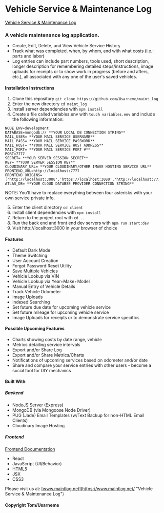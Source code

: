 # Vehicle Service & Maintenance Log

[Vehicle Service & Maintenance Log](https://www.maintlog.net/ "Vehicle Service & Maintenance Log")

### A vehicle maintenance log application.

- Create, Edit, Delete, and View Vehicle Service History
- Track what was completed, when, by whom, and with what costs (i.e.: parts and labor)
- Log entries can include part numbers, tools used, short description, longer description for remembering detailed steps/instructions, image uploads for receipts or to show work in progress (before and afters, etc.), all associated with any one of the user's saved vehicles.

#### Installation Instructions

1. Clone this repository `git clone https://github.com/Usarneme/maint_log`
2. Enter the new directory `cd maint_log`
3. Install server dependencies with `npm install`
4. Create a file called variables.env with `touch variables.env` and include the following information:

```env
NODE_ENV=development
DATABASE=mongodb:// **YOUR LOCAL DB CONNECTION STRING**
MAIL_USER= **YOUR MAIL SERVICE USERNAME**
MAIL_PASS= **YOUR MAIL SERVICE PASSWORD**
MAIL_HOST= **YOUR MAIL SERVICE HOST ADDRESS**
MAIL_PORT= **YOUR MAIL SERVICE PORT #**
PORT=7777
SECRET= **YOUR SERVER SESSION SECRET**
KEY= **YOUR SERVER SESSION KEY**
CLOUDINARY_URL= **YOUR CLOUDINARY/OTHER IMAGE HOSTING SERVICE URL**
FRONTEND_URL=http://localhost:7777
FRONTEND_ORIGINS=['http://localhost:3000','https://localhost:3000','http://localhost:7777','https://localhost:7777','https://maintenancelog.net','http://maintenancelog.net','https://maintlog.net','http://maintlog.net','https://www.maintenancelog.net','http://www.maintenancelog.net','https://www.maintlog.net','http://www.maintlog.net']
ATLAS_DB= **YOUR CLOUD DATABSE PROVIDER CONNECTION STRING**
```

NOTE: You'll have to replace everything between four asterisks with your own service private info.

5. Enter the client directory `cd client`
6. Install client dependencies with `npm install`
7. Return to the project root with `cd ..`
8. Run the back end and front end dev servers with `npm run start:dev`
9. Visit http://localhost:3000 in your browser of choice

#### Features

- Default Dark Mode
- Theme Switching
- User Account Creation
- Forgot Password Reset Utility
- Save Multiple Vehicles
- Vehicle Lookup via VIN
- Vehicle Lookup via Year+Make+Model
- Manual Entry of Vehicle Details
- Track Vehicle Odometer
- Image Uploads
- Indexed Searching
- Set future due date for upcoming vehicle service
- Set future mileage for upcoming vehicle service
- Image Uploads for receipts or to demonstrate service specifics

#### Possible Upcoming Features

- Charts showing costs by date range, vehicle
- Metrics detailing service intervals
- Export and/or Share Log
- Export and/or Share Metrics/Charts
- Notifications of upcoming services based on odometer and/or date
- Share and compare your service entries with other users - become a social tool for DIY mechanics

#### Built With

##### Backend

- NodeJS Server (Express)
- MongoDB (via Mongoose Node Driver)
- PUG (Jade) Email Templates (w/Text Backup for non-HTML Email Clients)
- Cloudinary Image Hosting

##### Frontend

[Frontend Documentation](https://usarneme.github.io/maint_log_docs/ "Frontend Documentation")

- React
- JavaScript (UI/Behavior)
- HTML5
- JSX
- CSS3

Please visit us at: [www.maintlog.net](https://www.maintlog.net/ "Vehicle Service & Maintenance Log")

#### Copyright Tom/Usarneme
